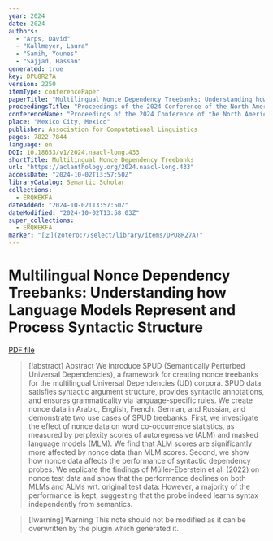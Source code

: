 ```yaml
---
year: 2024
date: 2024
authors:
  - "Arps, David"
  - "Kallmeyer, Laura"
  - "Samih, Younes"
  - "Sajjad, Hassan"
generated: true
key: DPU8R27A
version: 2250
itemType: conferencePaper
paperTitle: "Multilingual Nonce Dependency Treebanks: Understanding how Language Models Represent and Process Syntactic Structure"
proceedingsTitle: "Proceedings of the 2024 Conference of the North American Chapter of the Association for Computational Linguistics: Human Language Technologies (Volume 1: Long Papers)"
conferenceName: "Proceedings of the 2024 Conference of the North American Chapter of the Association for Computational Linguistics: Human Language Technologies (Volume 1: Long Papers)"
place: "Mexico City, Mexico"
publisher: Association for Computational Linguistics
pages: 7822-7844
language: en
DOI: 10.18653/v1/2024.naacl-long.433
shortTitle: Multilingual Nonce Dependency Treebanks
url: "https://aclanthology.org/2024.naacl-long.433"
accessDate: "2024-10-02T13:57:50Z"
libraryCatalog: Semantic Scholar
collections:
  - ERQKEKFA
dateAdded: "2024-10-02T13:57:50Z"
dateModified: "2024-10-02T13:58:03Z"
super_collections:
  - ERQKEKFA
marker: "[🇿](zotero://select/library/items/DPU8R27A)"
---
```


# Multilingual Nonce Dependency Treebanks: Understanding how Language Models Represent and Process Syntactic Structure

[PDF file](/Papers/PDFs/Arps%20et%20al.%202024undefined%20-%20Multilingual%20Nonce%20Dependency%20Treebanks%20Understanding%20how%20Language%20Models%20Represent%20and%20Process%20Syntactic%20Structure.pdf)

> [!abstract] Abstract
> We introduce SPUD (Semantically Perturbed Universal Dependencies), a framework for creating nonce treebanks for the multilingual Universal Dependencies (UD) corpora. SPUD data satisfies syntactic argument structure, provides syntactic annotations, and ensures grammaticality via language-specific rules. We create nonce data in Arabic, English, French, German, and Russian, and demonstrate two use cases of SPUD treebanks. First, we investigate the effect of nonce data on word co-occurrence statistics, as measured by perplexity scores of autoregressive (ALM) and masked language models (MLM). We find that ALM scores are significantly more affected by nonce data than MLM scores. Second, we show how nonce data affects the performance of syntactic dependency probes. We replicate the findings of Müller-Eberstein et al. (2022) on nonce test data and show that the performance declines on both MLMs and ALMs wrt. original test data. However, a majority of the performance is kept, suggesting that the probe indeed learns syntax independently from semantics.

>[!warning] Warning
> This note should not be modified as it can be overwritten by the plugin which generated it.

